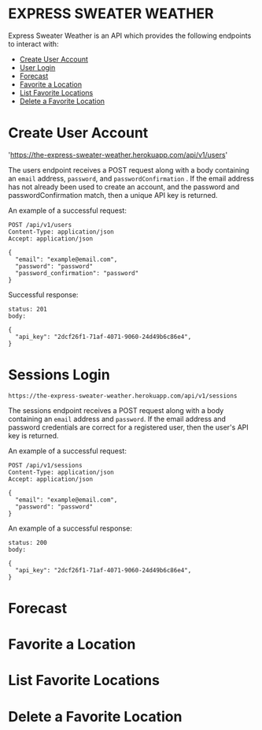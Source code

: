 # EXPRESS SWEATER WEATHER

Express Sweater Weather is an API which provides the following endpoints to interact with:
+ [Create User Account](#create_user)
+ [User Login](#login)
+ [Forecast](#forecast)
+ [Favorite a Location](#favorite_a_location)
+ [List Favorite Locations](#list_favorites)
+ [Delete a Favorite Location](#delete_favorite)

# <a name="create_user"></a>Create User Account
'https://the-express-sweater-weather.herokuapp.com/api/v1/users'

The users endpoint receives a POST request along with a body containing an `email` address, `password`, and `passwordConfirmation` . If the email address has not already been used to create an account, and the password and passwordConfirmation match, then a unique API key is returned.

An example of a successful request:
```
POST /api/v1/users
Content-Type: application/json
Accept: application/json

{
  "email": "example@email.com",
  "password": "password"
  "password_confirmation": "password"
}
```
Successful response:
```
status: 201
body:

{
  "api_key": "2dcf26f1-71af-4071-9060-24d49b6c86e4",
}
```
# <a name="login"></a>Sessions Login
`https://the-express-sweater-weather.herokuapp.com/api/v1/sessions`

The sessions endpoint receives a POST request along with a body containing an `email` address and `password`. If the email address and password credentials are correct for a registered user, then the user's API key is returned.

An example of a successful request:
```
POST /api/v1/sessions
Content-Type: application/json
Accept: application/json

{
  "email": "example@email.com",
  "password": "password"
}
```
An example of a successful response:
```
status: 200
body:

{
  "api_key": "2dcf26f1-71af-4071-9060-24d49b6c86e4",
}
```
# <a name="forecast"></a>Forecast
# <a name="favorite_a_location"></a>Favorite a Location
# <a name="list_favorites"></a>List Favorite Locations
# <a name="delete_favorite"></a>Delete a Favorite Location
